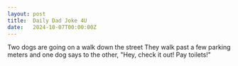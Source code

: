 ```yaml
---
layout: post
title:  Daily Dad Joke 4U
date:   2024-10-07T00:00:00Z
---
```

Two dogs are going on a walk down the street They walk past a few parking meters and one dog says to the other, "Hey, check it out! Pay toilets!"
